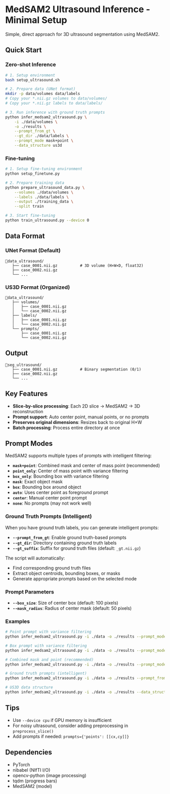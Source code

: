 # MedSAM2 Ultrasound Inference - Minimal Setup

Simple, direct approach for 3D ultrasound segmentation using MedSAM2.

## Quick Start

### Zero-shot Inference

```bash
# 1. Setup environment
bash setup_ultrasound.sh

# 2. Prepare data (UNet format)
mkdir -p data/volumes data/labels
# Copy your *.nii.gz volumes to data/volumes/
# Copy your *.nii.gz labels to data/labels/

# 3. Run inference with ground truth prompts
python infer_medsam2_ultrasound.py \
    -i ./data/volumes \
    -o ./results \
    --prompt_from_gt \
    --gt_dir ./data/labels \
    --prompt_mode mask+point \
    --data_structure us3d
```

### Fine-tuning

```bash
# 1. Setup fine-tuning environment
python setup_finetune.py

# 2. Prepare training data
python prepare_ultrasound_data.py \
    --volumes ./data/volumes \
    --labels ./data/labels \
    --output ./training_data \
    --split train

# 3. Start fine-tuning
python train_ultrasound.py --device 0
```

## Data Format

### UNet Format (Default)
```
📂data_ultrasound/
   ├── case_0001.nii.gz          # 3D volume (H×W×D, float32)
   ├── case_0002.nii.gz
   └── ...
```

### US3D Format (Organized)
```
📂data_ultrasound/
   ├── volumes/
   │   ├── case_0001.nii.gz
   │   └── case_0002.nii.gz
   ├── labels/
   │   ├── case_0001.nii.gz
   │   └── case_0002.nii.gz
   └── prompts/
       ├── case_0001.nii.gz
       └── case_0002.nii.gz
```

## Output

```
📂seg_ultrasound/
   ├── case_0001.nii.gz          # Binary segmentation (0/1)
   ├── case_0002.nii.gz
   └── ...
```

## Key Features

- **Slice-by-slice processing**: Each 2D slice → MedSAM2 → 3D reconstruction
- **Prompt support**: Auto center point, manual points, or no prompts
- **Preserves original dimensions**: Resizes back to original H×W
- **Batch processing**: Process entire directory at once

## Prompt Modes

MedSAM2 supports multiple types of prompts with intelligent filtering:

- **`mask+point`**: Combined mask and center of mass point (recommended)
- **`point_only`**: Center of mass point with variance filtering
- **`box_only`**: Bounding box with variance filtering
- **`mask`**: Exact object mask
- **`box`**: Bounding box around object
- **`auto`**: Uses center point as foreground prompt
- **`center`**: Manual center point prompt
- **`none`**: No prompts (may not work well)

### Ground Truth Prompts (Intelligent)

When you have ground truth labels, you can generate intelligent prompts:

- **`--prompt_from_gt`**: Enable ground truth-based prompts
- **`--gt_dir`**: Directory containing ground truth labels
- **`--gt_suffix`**: Suffix for ground truth files (default: `_gt.nii.gz`)

The script will automatically:
- Find corresponding ground truth files
- Extract object centroids, bounding boxes, or masks
- Generate appropriate prompts based on the selected mode

### Prompt Parameters

- **`--box_size`**: Size of center box (default: 100 pixels)
- **`--mask_radius`**: Radius of center mask (default: 50 pixels)

### Examples

```bash
# Point prompt with variance filtering
python infer_medsam2_ultrasound.py -i ./data -o ./results --prompt_mode point_only

# Box prompt with variance filtering
python infer_medsam2_ultrasound.py -i ./data -o ./results --prompt_mode box_only

# Combined mask and point (recommended)
python infer_medsam2_ultrasound.py -i ./data -o ./results --prompt_mode mask+point

# Ground truth prompts (intelligent)
python infer_medsam2_ultrasound.py -i ./data -o ./results --prompt_from_gt --gt_dir ./ground_truth --prompt_mode mask+point

# US3D data structure
python infer_medsam2_ultrasound.py -i ./data -o ./results --data_structure us3d --prompt_mode mask+point
```

## Tips

- Use `--device cpu` if GPU memory is insufficient
- For noisy ultrasound, consider adding preprocessing in `preprocess_slice()`
- Add prompts if needed: `prompts={'points': [[cx,cy]]}`

## Dependencies

- PyTorch
- nibabel (NIfTI I/O)
- opencv-python (image processing)
- tqdm (progress bars)
- MedSAM2 (model) 
